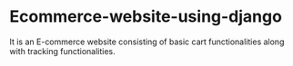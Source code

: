 # Ecommerce-website-using-django
It is an E-commerce website consisting of basic cart functionalities along with tracking functionalities.
